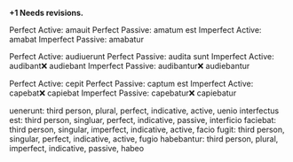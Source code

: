 **+1 Needs revisions.**

Perfect Active: amauit
Perfect Passive: amatum est
Imperfect Active: amabat
Imperfect Passive: amabatur

Perfect Active: audiuerunt
Perfect Passive: audita sunt
Imperfect Active: audibant❌ audiebant
Imperfect Passive: audibantur❌ audiebantur

Perfect Active: cepit
Perfect Passive: captum est
Imperfect Active: capebat❌ capiebat
Imperfect Passive: capebatur❌ capiebatur

uenerunt: third person, plural, perfect, indicative, active, uenio
interfectus est: third person, singluar, perfect, indicative, passive, interficio
faciebat: third person, singular, imperfect, indicative, active, facio
fugit: third person, singular, perfect, indicative, active, fugio
habebantur: third person, plural, imperfect, indicative, passive, habeo
